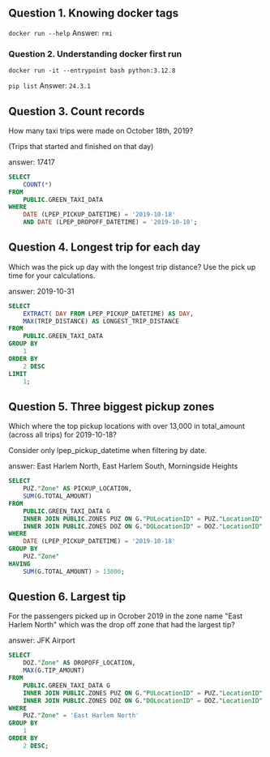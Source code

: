 ## Question 1. Knowing docker tags
`docker run --help`
Answer: `rmi`


### Question 2. Understanding docker first run
` docker run -it --entrypoint bash python:3.12.8 `

`pip list`
Answer: ``24.3.1``

## Question 3. Count records
How many taxi trips were made on October 18th, 2019?

(Trips that started and finished on that day)

answer: 17417
```sql
SELECT
	COUNT(*)
FROM
	PUBLIC.GREEN_TAXI_DATA
WHERE
	DATE (LPEP_PICKUP_DATETIME) = '2019-10-18'
	AND DATE (LPEP_DROPOFF_DATETIME) = '2019-10-18';
```
## Question 4. Longest trip for each day
Which was the pick up day with the longest trip distance? Use the pick up time for your calculations.

answer: 2019-10-31
```sql
SELECT
	EXTRACT( DAY FROM LPEP_PICKUP_DATETIME) AS DAY,
	MAX(TRIP_DISTANCE) AS LONGEST_TRIP_DISTANCE
FROM
	PUBLIC.GREEN_TAXI_DATA
GROUP BY
	1
ORDER BY
	2 DESC
LIMIT
	1;
```
## Question 5. Three biggest pickup zones
Which where the top pickup locations with over 13,000 in total_amount (across all trips) for 2019-10-18?

Consider only lpep_pickup_datetime when filtering by date.

answer: East Harlem North, East Harlem South, Morningside Heights
```sql
SELECT
	PUZ."Zone" AS PICKUP_LOCATION,
	SUM(G.TOTAL_AMOUNT)
FROM
	PUBLIC.GREEN_TAXI_DATA G
	INNER JOIN PUBLIC.ZONES PUZ ON G."PULocationID" = PUZ."LocationID"
	INNER JOIN PUBLIC.ZONES DOZ ON G."DOLocationID" = DOZ."LocationID"
WHERE
	DATE (LPEP_PICKUP_DATETIME) = '2019-10-18'
GROUP BY
	PUZ."Zone"
HAVING
	SUM(G.TOTAL_AMOUNT) > 13000;
```
## Question 6. Largest tip
For the passengers picked up in Ocrober 2019 in the zone name "East Harlem North" which was the drop off zone that had the largest tip?

answer: JFK Airport

```sql
SELECT
	DOZ."Zone" AS DROPOFF_LOCATION,
	MAX(G.TIP_AMOUNT)
FROM
	PUBLIC.GREEN_TAXI_DATA G
	INNER JOIN PUBLIC.ZONES PUZ ON G."PULocationID" = PUZ."LocationID"
	INNER JOIN PUBLIC.ZONES DOZ ON G."DOLocationID" = DOZ."LocationID"
WHERE
	PUZ."Zone" = 'East Harlem North'
GROUP BY
	1
ORDER BY
	2 DESC;
```
